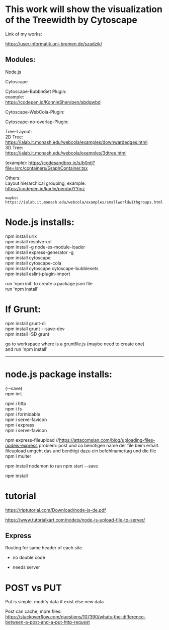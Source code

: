# This work will show the visualization of the Treewidth by Cytoscape  

Link of my works:

https://user.informatik.uni-bremen.de/szadzik/

## Modules:
Node.js  

Cytoscape    

Cytoscape-BubbleSet Plugin:    
  example:  
    https://codepen.io/KonnieShen/pen/abdgwbd  

Cytoscape-WebCola-Plugin:     

Cytoscape-no-overlap-Plugin:    

Tree-Layout:   
2D Tree:  
https://ialab.it.monash.edu/webcola/examples/downwardedges.html   
3D Tree:    
https://ialab.it.monash.edu/webcola/examples/3dtree.html  

  (example): https://codesandbox.io/s/b0ntj?file=/src/containers/GraphContainer.tsx    


Others:   
  Layout hierarchical grouping, example:       
    https://codepen.io/karlin/pen/qdYYmz      

    maybe: https://ialab.it.monash.edu/webcola/examples/smallworldwithgroups.html  


# Node.js installs:

npm install urix  
npm install resolve-url   
npm install -g node-es-module-loader     
npm install express-generator -g     
npm install cytoscape      
npm install cytoscape-cola    
npm install cytoscape cytoscape-bubblesets     
npm install eslint-plugin-import

run 'npm init' to create a package.json file   
run 'npm install'  

# If Grunt:  

npm install grunt-cli  
npm install grunt --save-dev  
npm install -SD grunt  

go to workspace where is a gruntfile.js (maybe need to create one)   
and run 'npm install'  

-------------

# node.js package installs: 
(--save)  
npm init 


npm i http  
npm i fs   
npm i formidable  
npm i serve-favicon  
npm i express  
npm i serve-favicon  

npm express-fileupload  //https://attacomsian.com/blog/uploading-files-nodejs-express  problem: post und co benötigen name der file beim erhalt. fileupload umgeht das und benötigt dazu ein befehlname/tag und die file 
npm i multer

npm install nodemon 
to run npm start
--save

npm install

# tutorial

https://riptutorial.com/Download/node-js-de.pdf

https://www.tutorialkart.com/nodejs/node-js-upload-file-to-server/

## Express

Routing for same header of each site.
+ no double code
- needs server
# POST vs PUT

Put is simple. modify data if exist else new data

Post can cache, more files:
https://stackoverflow.com/questions/107390/whats-the-difference-between-a-post-and-a-put-http-request

